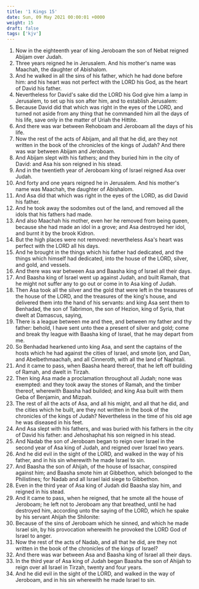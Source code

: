 ```yaml
---
title: '1 Kings 15'
date: Sun, 09 May 2021 00:00:01 +0000
weight: 15
draft: false
tags: ['kjv'] 
---
```


1. Now in the eighteenth year of king Jeroboam the son of Nebat reigned Abijam over Judah.
2. Three years reigned he in Jerusalem. And his mother's name was Maachah, the daughter of Abishalom.
3. And he walked in all the sins of his father, which he had done before him: and his heart was not perfect with the LORD his God, as the heart of David his father.
4. Nevertheless for David's sake did the LORD his God give him a lamp in Jerusalem, to set up his son after him, and to establish Jerusalem:
5. Because David did that which was right in the eyes of the LORD, and turned not aside from any thing that he commanded him all the days of his life, save only in the matter of Uriah the Hittite.
6. And there was war between Rehoboam and Jeroboam all the days of his life.
7. Now the rest of the acts of Abijam, and all that he did, are they not written in the book of the chronicles of the kings of Judah? And there was war between Abijam and Jeroboam.
8. And Abijam slept with his fathers; and they buried him in the city of David: and Asa his son reigned in his stead.
9. And in the twentieth year of Jeroboam king of Israel reigned Asa over Judah.
10. And forty and one years reigned he in Jerusalem. And his mother's name was Maachah, the daughter of Abishalom.
11. And Asa did that which was right in the eyes of the LORD, as did David his father.
12. And he took away the sodomites out of the land, and removed all the idols that his fathers had made.
13. And also Maachah his mother, even her he removed from being queen, because she had made an idol in a grove; and Asa destroyed her idol, and burnt it by the brook Kidron.
14. But the high places were not removed: nevertheless Asa's heart was perfect with the LORD all his days.
15. And he brought in the things which his father had dedicated, and the things which himself had dedicated, into the house of the LORD, silver, and gold, and vessels.
16. And there was war between Asa and Baasha king of Israel all their days.
17. And Baasha king of Israel went up against Judah, and built Ramah, that he might not suffer any to go out or come in to Asa king of Judah.
18. Then Asa took all the silver and the gold that were left in the treasures of the house of the LORD, and the treasures of the king's house, and delivered them into the hand of his servants: and king Asa sent them to Benhadad, the son of Tabrimon, the son of Hezion, king of Syria, that dwelt at Damascus, saying,
19. There is a league between me and thee, and between my father and thy father: behold, I have sent unto thee a present of silver and gold; come and break thy league with Baasha king of Israel, that he may depart from me.
20. So Benhadad hearkened unto king Asa, and sent the captains of the hosts which he had against the cities of Israel, and smote Ijon, and Dan, and Abelbethmaachah, and all Cinneroth, with all the land of Naphtali.
21. And it came to pass, when Baasha heard thereof, that he left off building of Ramah, and dwelt in Tirzah.
22. Then king Asa made a proclamation throughout all Judah; none was exempted: and they took away the stones of Ramah, and the timber thereof, wherewith Baasha had builded; and king Asa built with them Geba of Benjamin, and Mizpah.
23. The rest of all the acts of Asa, and all his might, and all that he did, and the cities which he built, are they not written in the book of the chronicles of the kings of Judah? Nevertheless in the time of his old age he was diseased in his feet.
24. And Asa slept with his fathers, and was buried with his fathers in the city of David his father: and Jehoshaphat his son reigned in his stead.
25. And Nadab the son of Jeroboam began to reign over Israel in the second year of Asa king of Judah, and reigned over Israel two years.
26. And he did evil in the sight of the LORD, and walked in the way of his father, and in his sin wherewith he made Israel to sin.
27. And Baasha the son of Ahijah, of the house of Issachar, conspired against him; and Baasha smote him at Gibbethon, which belonged to the Philistines; for Nadab and all Israel laid siege to Gibbethon.
28. Even in the third year of Asa king of Judah did Baasha slay him, and reigned in his stead.
29. And it came to pass, when he reigned, that he smote all the house of Jeroboam; he left not to Jeroboam any that breathed, until he had destroyed him, according unto the saying of the LORD, which he spake by his servant Ahijah the Shilonite:
30. Because of the sins of Jeroboam which he sinned, and which he made Israel sin, by his provocation wherewith he provoked the LORD God of Israel to anger.
31. Now the rest of the acts of Nadab, and all that he did, are they not written in the book of the chronicles of the kings of Israel?
32. And there was war between Asa and Baasha king of Israel all their days.
33. In the third year of Asa king of Judah began Baasha the son of Ahijah to reign over all Israel in Tirzah, twenty and four years.
34. And he did evil in the sight of the LORD, and walked in the way of Jeroboam, and in his sin wherewith he made Israel to sin.
